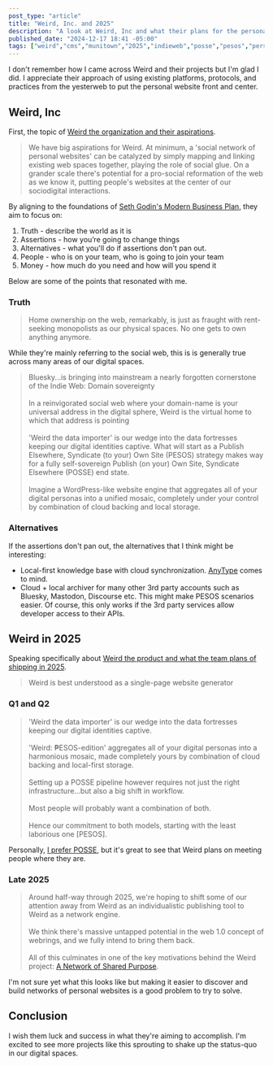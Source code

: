 ```yaml
---
post_type: "article" 
title: "Weird, Inc. and 2025"
description: "A look at Weird, Inc and what their plans for the personal web in 2025"
published_date: "2024-12-17 18:41 -05:00"
tags: ["weird","cms","munitown","2025","indieweb","posse","pesos","personalweb","internet"]
---
```


I don't remember how I came across Weird and their projects but I'm glad I did. I appreciate their approach of using existing platforms, protocols, and practices from the yesterweb to put the personal website front and center. 

## Weird, Inc

First, the topic of [Weird the organization and their aspirations](https://blog.muni.town/weird-inc/).

> We have big aspirations for Weird. At minimum, a 'social network of personal websites' can be catalyzed by simply mapping and linking existing web spaces together, playing the role of social glue. On a grander scale there's potential for a pro-social reformation of the web as we know it, putting people's websites at the center of our sociodigital interactions.

By aligning to the foundations of [Seth Godin's Modern Business Plan](https://seths.blog/2010/05/the-modern-business-plan/), they aim to focus on:

1. Truth -  describe the world as it is
1. Assertions - how you’re going to change things
1. Alternatives - what you'll do if assertions don't pan out.
1. People - who is on your team, who is going to join your team
1. Money - how much do you need and how will you spend it

Below are some of the points that resonated with me. 

### Truth

> Home ownership on the web, remarkably, is just as fraught with rent-seeking monopolists as our physical spaces. No one gets to own anything anymore.

While they're mainly referring to the social web, this is is generally true across many areas of our digital spaces. 

>  Bluesky...is bringing into mainstream a nearly forgotten cornerstone of the Indie Web: Domain sovereignty  
> <br>
> In a reinvigorated social web where your domain-name is your universal address in the digital sphere, Weird is the virtual home to which that address is pointing  
> <br>
> 'Weird the data importer' is our wedge into the data fortresses keeping our digital identities captive. What will start as a Publish Elsewhere, Syndicate (to your) Own Site (PESOS) strategy makes way for a fully self-sovereign Publish (on your) Own Site, Syndicate Elsewhere (POSSE) end state.  
> <br>
> Imagine a WordPress-like website engine that aggregates all of your digital personas into a unified mosaic, completely under your control by combination of cloud backing and local storage.  

### Alternatives

If the assertions don't pan out, the alternatives that I think might be interesting:

- Local-first knowledge base with cloud synchronization. [AnyType](https://anytype.io/) comes to mind.
- Cloud + local archiver for many other 3rd party accounts such as Bluesky, Mastodon, Discourse etc. This might make PESOS scenarios easier. Of course, this only works if the 3rd party services allow developer access to their APIs.

## Weird in 2025

Speaking specifically about [Weird the product and what the team plans of shipping in 2025](https://blog.muni.town/weird-2025/).

> Weird is best understood as a single-page website generator

### Q1 and Q2

> 'Weird the data importer' is our wedge into the data fortresses keeping our digital identities captive.  
> <br>
> 'Weird: ₱ESOS-edition' aggregates all of your digital personas into a harmonious mosaic, made completely yours by combination of cloud backing and local-first storage.  
> <br>
> Setting up a POSSE pipeline however requires not just the right infrastructure...but also a big shift in workflow.  
> <br>
> Most people will probably want a combination of both.  
> <br>
> Hence our commitment to both models, starting with the least laborious one [PESOS].  

Personally, [I prefer POSSE](/posts/rss-to-mastodon-posse-azure-logic-apps/), but it's great to see that Weird plans on meeting people where they are.

### Late 2025

> Around half-way through 2025, we're hoping to shift some of our attention away from Weird as an individualistic publishing tool to Weird as a network engine.  
> <br>
> We think there's massive untapped potential in the web 1.0 concept of webrings, and we fully intend to bring them back.  
> <br>
> All of this culminates in one of the key motivations behind the Weird project: [A Network of Shared Purpose](https://github.com/muni-town/weird/issues/3).  

I'm not sure yet what this looks like but making it easier to discover and build networks of personal websites is a good problem to try to solve.

## Conclusion

I wish them luck and success in what they're aiming to accomplish. I'm excited to see more projects like this sprouting to shake up the status-quo in our digital spaces. 